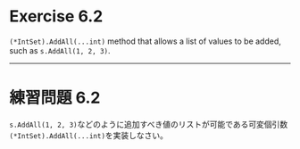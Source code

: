 # Exercise 6.2
`(*IntSet).AddAll(...int)` method that allows a list of values to be added, such as `s.AddAll(1, 2, 3)`.

---
# 練習問題 6.2
`s.AddAll(1, 2, 3)`などのように追加すべき値のリストが可能である可変個引数`(*IntSet).AddAll(...int)`を実装しなさい。
